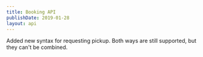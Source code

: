 ```yaml
---
title: Booking API
publishDate: 2019-01-28
layout: api
---
```


Added new syntax for requesting pickup. Both ways are still supported, but they
can't be combined.
